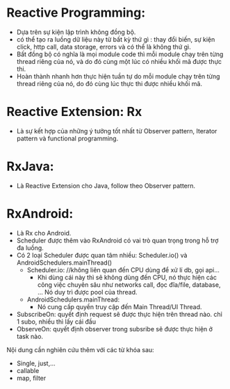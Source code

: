 # Reactive Programming:
- Dựa trên sự kiện lập trình không đồng bộ.
- có thể tạo ra luồng dữ liệu này từ bất kỳ thứ gì : thay đổi biến,
sự kiện click, http call, data storage, errors và có thể là không thứ gì.
- Bất đồng bộ có nghĩa là mọi module code thì mỗi module chạy trên từng thread
riêng của nó, và do đó cùng một lúc có nhiều khối mã được thực thi.
- Hoàn thành nhanh hơn thực hiện tuần tự do mỗi module chạy trên từng thread riêng của nó,
do đó cùng lúc thực thi được nhiều khối mã.
# Reactive Extension: Rx
- Là sự kết hợp của những ý tưởng tốt nhất từ Observer pattern, Iterator pattern và functional programming.
# RxJava:
- Là Reactive Extension cho Java, follow theo Observer pattern.
# RxAndroid:
- Là Rx cho Android.
- Scheduler được thêm vào RxAndroid có vai trò quan trọng trong hỗ trợ đa luồng.
- Có 2 loại Scheduler được quan tâm nhiều: Scheduler.io() và AndroidSchedulers.mainThread()
	+ Scheduler.io: //không liên quan đến CPU dùng để xử lí db, gọi api...
		* Khi dùng cái này thì sẽ không dùng đến CPU, nó thực hiện các công việc chuyên sâu như networks call,
		đọc đĩa/file, database, … Nó duy trì được pool của thread.
	+ AndroidSchedulers.mainThread:
		* Nó cung cấp quyền truy cập đến Main Thread/UI Thread.
- SubscribeOn: quyết định request sẽ được thực hiện trên thread nào. chỉ 1 subo, nhiều thì lấy cái đầu
- ObserveOn: quyết định observer trong subsribe sẽ được thực hiện ở task nào.

Nội dung cần nghiên cứu thêm với các từ khóa sau:
- Single, just,...
- callable
- map, filter
